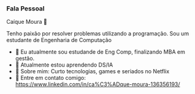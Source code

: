 ### Fala Pessoal 
Caíque Moura 👋


Tenho paixão por resolver problemas utilizando a programação.
Sou um estudante de Engenharia de Computação

- 🔭 Eu atualmente sou estudande de Eng Comp, finalizando MBA em gestão.
- 🌱 Atualmente estou aprendendo DS/IA
- 🤔  Sobre mim: Curto tecnologias, games e seriados no Netflix
- 💬 Entre em contato comigo: https://www.linkedin.com/in/ca%C3%ADque-moura-136356193/
